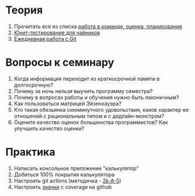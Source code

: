 # Теория
1. Прочитать все из списка [работа в команде, оценка, планирование](https://kpfu-net.myjetbrains.com/youtrack/articles/2k-A-2/Работа-в-команде,-оценка-и-планирование)
2. [Юнит-тестирование для чайников](https://habr.com/ru/post/169381/)
3. [Ежедневная работа с Git](https://habr.com/ru/post/174467/)
# Вопросы к семинару
1. Когда информация переходит из краткосрочной памяти в долгосрочную?
2. Почему за ночь нельзя выучить программу семестра?
3. Почему в вопросах работы и обучения нужно быть лаконичным?
4. Как пользоваться матрицей Эйзенхауэра?
5. Кто такая обезьянка сиюминутного удовольствия, каков характер ее отношений с рациональным типом и с дедлайн-монстром?
6. Оцените качество оценок большинства программистов? Как улучшить качество оценки?
# Практика
1. Написать консольное приложение "калькулятор"
2. Добиться 100% покрытия калькулятора
3. Настроить git actions (методичка - [2k-A-5](https://kpfu-net.myjetbrains.com/youtrack/articles/2k-A-5))
4. Настроить [значки](https://kpfu-net.myjetbrains.com/youtrack/articles/2k-A-5/Как-настроить-значки-с-покрытием) с coverage на github
